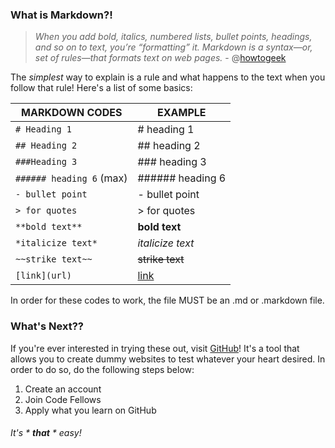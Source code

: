 ### What is Markdown?!

> *When you add bold, italics, numbered lists, bullet points, headings, and so on to text, you’re “formatting” it. Markdown is a syntax—or, set of rules—that formats text on web pages.* - @[howtogeek](https://www.howtogeek.com/448323/what-is-markdown-and-how-do-you-use-it/#:~:text=When%20you%20add%20bold%2C%20italics,Language%2C%20better%20known%20as%20HTML.)

The *simplest* way to explain is a rule and what happens to the text when you follow that rule! 
Here's a list of some basics:
  
|   MARKDOWN CODES             | EXAMPLE                      |
|------------------------------|------------------------------|
|```# Heading 1```             | # heading 1                  |
|```## Heading 2```            | ## heading 2                 |
|```###Heading 3```            | ### heading 3                |
|```###### heading 6``` (max)  | ###### heading 6             |
|```- bullet point```          | - bullet point               |
|```> for quotes```            | > for quotes                 |
|```**bold text**```           | **bold text**                |
|```*italicize text*```        | *italicize text*             |
|```~~strike text~~```         | ~~strike text~~              |
|```[link](url)```             | [link](url)                  |

In order for these codes to work, the file MUST be an .md or .markdown file.

### What's Next?? 

If you're ever interested in trying these out, visit [GitHub](github.com)! It's a tool that allows you to create dummy websites to test whatever your heart desired. 
In order to do so, do the following steps below:
1. Create an account
2. Join Code Fellows
3. Apply what you learn on GitHub

###### *It's* * ***that*** * *easy!* 
